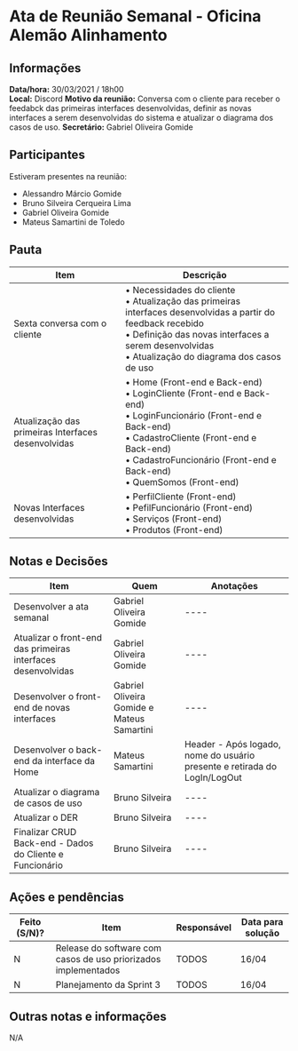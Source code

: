 # Ata de Reunião Semanal - Oficina Alemão Alinhamento

## Informações
**Data/hora:** 30/03/2021 / 18h00  
**Local:** Discord
**Motivo da reunião:** Conversa com o cliente para receber o feedabck das primeiras interfaces desenvolvidas, definir as novas interfaces a serem desenvolvidas do sistema e atualizar o diagrama dos casos de uso.
**Secretário:** Gabriel Oliveira Gomide 

## Participantes
Estiveram presentes na reunião:
- Alessandro Márcio Gomide
- Bruno Silveira Cerqueira Lima
- Gabriel Oliveira Gomide
- Mateus Samartini de Toledo

## Pauta

Item | Descrição
---- | ----
Sexta conversa com o cliente | • Necessidades do cliente <br> • Atualização das primeiras interfaces desenvolvidas a partir do feedback recebido <br> • Definição das novas interfaces a serem desenvolvidas <br> • Atualização do diagrama dos casos de uso <br> 
Atualização das primeiras Interfaces desenvolvidas | • Home (Front-end e Back-end) <br> • LoginCliente (Front-end e Back-end) <br> • LoginFuncionário (Front-end e Back-end) <br> • CadastroCliente (Front-end e Back-end) <br> • CadastroFuncionário (Front-end e Back-end) <br> • QuemSomos (Front-end) <br> 
Novas Interfaces desenvolvidas | • PerfilCliente (Front-end) <br> • PefilFuncionário (Front-end) <br> • Serviços (Front-end) <br> • Produtos (Front-end) <br>      


## Notas e Decisões
Item | Quem | Anotações 
---- | -------- | ----
Desenvolver a ata semanal | Gabriel Oliveira Gomide | ---- 
Atualizar o front-end das primeiras interfaces desenvolvidas | Gabriel Oliveira Gomide | ----
Desenvolver o front-end de novas interfaces | Gabriel Oliveira Gomide e Mateus Samartini | ----
Desenvolver o back-end da interface da Home | Mateus Samartini | Header - Após logado, nome do usuário presente e retirada do LogIn/LogOut
Atualizar o diagrama de casos de uso | Bruno Silveira | ----
Atualizar o DER | Bruno Silveira | ----
Finalizar CRUD Back-end - Dados do Cliente e Funcionário | Bruno Silveira | ----

## Ações e pendências
Feito (S/N)? | Item | Responsável | Data para solução 
---- | -------- | -------- | ----
N | Release do software com casos de uso priorizados implementados | TODOS | 16/04 
N | Planejamento da Sprint 3 | TODOS | 16/04 


## Outras notas e informações
N/A
